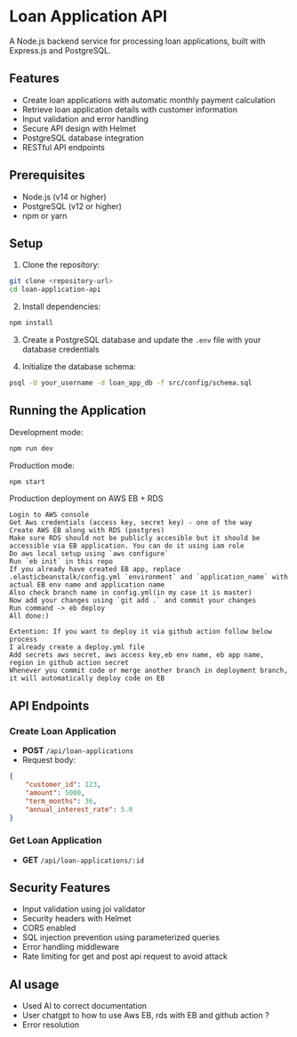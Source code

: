 # Loan Application API

A Node.js backend service for processing loan applications, built with Express.js and PostgreSQL.

## Features

- Create loan applications with automatic monthly payment calculation
- Retrieve loan application details with customer information
- Input validation and error handling
- Secure API design with Helmet
- PostgreSQL database integration
- RESTful API endpoints

## Prerequisites

- Node.js (v14 or higher)
- PostgreSQL (v12 or higher)
- npm or yarn

## Setup

1. Clone the repository:
```bash
git clone <repository-url>
cd loan-application-api
```

2. Install dependencies:
```bash
npm install
```

3. Create a PostgreSQL database and update the `.env` file with your database credentials

4. Initialize the database schema:
```bash
psql -U your_username -d loan_app_db -f src/config/schema.sql
```

## Running the Application

Development mode:
```bash
npm run dev
```

Production mode:
```bash
npm start
```

Production deployment on AWS EB + RDS
```
Login to AWS console
Get Aws credentials (access key, secret key) - one of the way
Create AWS EB along with RDS (postgres)
Make sure RDS should not be publicly accesible but it should be accessible via EB application. You can do it using iam role
Do aws local setup using `aws configure`
Run `eb init` in this repo
If you already have created EB app, replace .elasticbeanstalk/config.yml `environment` and `application_name` with actual EB env name and application name
Also check branch name in config.yml(in my case it is master)
Now add your changes using `git add .` and commit your changes
Run command -> eb deploy
All done:)

Extention: If you want to deploy it via github action follow below process
I already create a deploy.yml file
Add secrets aws secret, aws access key,eb env name, eb app name, region in github action secret
Whenever you commit code or merge another branch in deployment branch, it will automatically deploy code on EB

```

## API Endpoints

### Create Loan Application
- **POST** `/api/loan-applications`
- Request body:
```json
{
    "customer_id": 123,
    "amount": 5000,
    "term_months": 36,
    "annual_interest_rate": 5.0
}
```

### Get Loan Application
- **GET** `/api/loan-applications/:id`

## Security Features

- Input validation using joi validator
- Security headers with Helmet
- CORS enabled
- SQL injection prevention using parameterized queries
- Error handling middleware
- Rate limiting for get and post api request to avoid attack

## AI usage
- Used AI to correct documentation
- User chatgpt to how to use Aws EB, rds with EB and github action ?
- Error resolution
